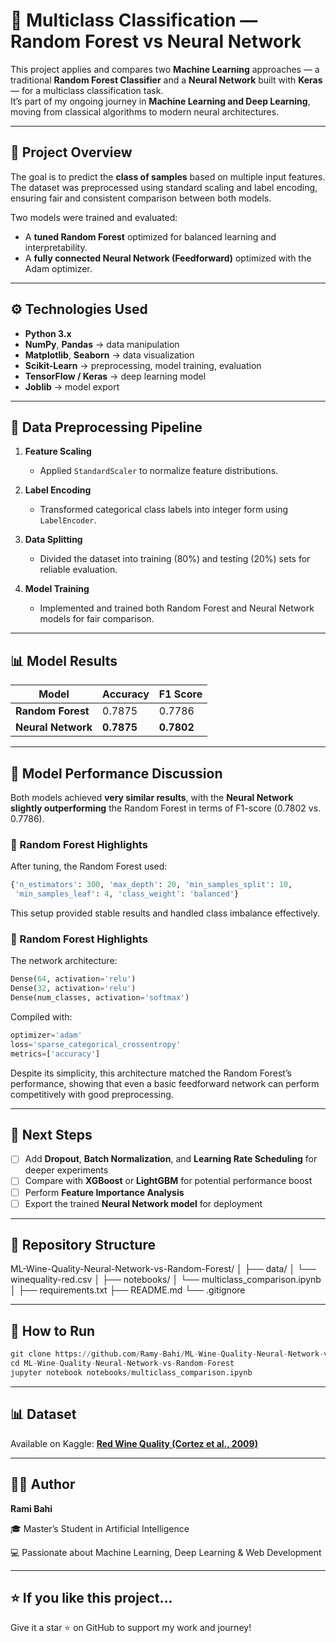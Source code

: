 # 🧠 Multiclass Classification — Random Forest vs Neural Network

This project applies and compares two **Machine Learning** approaches — a traditional **Random Forest Classifier** and a **Neural Network** built with **Keras** — for a multiclass classification task.  
It’s part of my ongoing journey in **Machine Learning and Deep Learning**, moving from classical algorithms to modern neural architectures.

---

## 📘 Project Overview

The goal is to predict the **class of samples** based on multiple input features.  
The dataset was preprocessed using standard scaling and label encoding, ensuring fair and consistent comparison between both models.

Two models were trained and evaluated:
- A **tuned Random Forest** optimized for balanced learning and interpretability.  
- A **fully connected Neural Network (Feedforward)** optimized with the Adam optimizer.

---

## ⚙️ Technologies Used

- **Python 3.x**  
- **NumPy**, **Pandas** → data manipulation  
- **Matplotlib**, **Seaborn** → data visualization  
- **Scikit-Learn** → preprocessing, model training, evaluation  
- **TensorFlow / Keras** → deep learning model  
- **Joblib** → model export  

---

## 🧩 Data Preprocessing Pipeline

1. **Feature Scaling**
   - Applied `StandardScaler` to normalize feature distributions.  

2. **Label Encoding**
   - Transformed categorical class labels into integer form using `LabelEncoder`.  

3. **Data Splitting**
   - Divided the dataset into training (80%) and testing (20%) sets for reliable evaluation.

4. **Model Training**
   - Implemented and trained both Random Forest and Neural Network models for fair comparison.

---

## 📊 Model Results

| Model | Accuracy | F1 Score |
|--------|-----------|----------|
| **Random Forest** | 0.7875 | 0.7786 |
| **Neural Network** | **0.7875** | **0.7802** |

---

## 🧠 Model Performance Discussion

Both models achieved **very similar results**, with the **Neural Network slightly outperforming** the Random Forest in terms of F1-score (0.7802 vs. 0.7786).  

### 🔹 Random Forest Highlights
After tuning, the Random Forest used:
```python
{'n_estimators': 300, 'max_depth': 20, 'min_samples_split': 10,
 'min_samples_leaf': 4, 'class_weight': 'balanced'}
```

This setup provided stable results and handled class imbalance effectively.

### 🔹 Random Forest Highlights

The network architecture:
```python
Dense(64, activation='relu')
Dense(32, activation='relu')
Dense(num_classes, activation='softmax')
```

Compiled with:
```python
optimizer='adam'
loss='sparse_categorical_crossentropy'
metrics=['accuracy']
```

Despite its simplicity, this architecture matched the Random Forest’s performance, showing that even a basic feedforward network can perform competitively with good preprocessing.

---

## 🚀 Next Steps

- [ ] Add **Dropout**, **Batch Normalization**, and **Learning Rate Scheduling** for deeper experiments  
- [ ] Compare with **XGBoost** or **LightGBM** for potential performance boost  
- [ ] Perform **Feature Importance Analysis**  
- [ ] Export the trained **Neural Network model** for deployment  

---

## 🧾 Repository Structure

ML-Wine-Quality-Neural-Network-vs-Random-Forest/
│
├── data/
│   └── winequality-red.csv
│
├── notebooks/
│   └── multiclass_comparison.ipynb
│
├── requirements.txt
├── README.md
└── .gitignore

---

## 🧩 How to Run
```python
git clone https://github.com/Ramy-Bahi/ML-Wine-Quality-Neural-Network-vs-Random-Forest.git
cd ML-Wine-Quality-Neural-Network-vs-Random-Forest
jupyter notebook notebooks/multiclass_comparison.ipynb
```

---

## 📊 Dataset

Available on Kaggle: [**Red Wine Quality (Cortez et al., 2009)**](https://www.kaggle.com/datasets/uciml/red-wine-quality-cortez-et-al-2009)

---

## 👨‍💻 Author

**Rami Bahi**

🎓 Master’s Student in Artificial Intelligence

💻 Passionate about Machine Learning, Deep Learning & Web Development

---

## ⭐ If you like this project...

Give it a star ⭐ on GitHub to support my work and journey!
